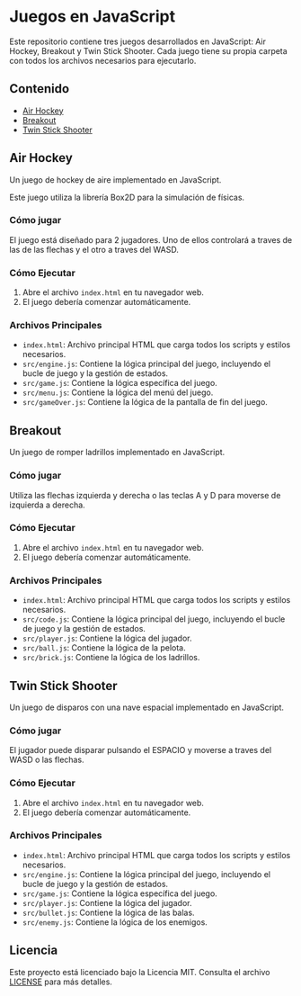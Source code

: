 # Juegos en JavaScript

Este repositorio contiene tres juegos desarrollados en JavaScript: Air Hockey, Breakout y Twin Stick Shooter. Cada juego tiene su propia carpeta con todos los archivos necesarios para ejecutarlo.

## Contenido

- [Air Hockey](#air-hockey)
- [Breakout](#breakout)
- [Twin Stick Shooter](#twin-stick-shooter)

## Air Hockey

Un juego de hockey de aire implementado en JavaScript.

Este juego utiliza la librería Box2D para la simulación de físicas.

### Cómo jugar

El juego está diseñado para 2 jugadores. Uno de ellos controlará a traves de las de las flechas y el otro a traves del WASD.

### Cómo Ejecutar

1. Abre el archivo `index.html` en tu navegador web.
2. El juego debería comenzar automáticamente.

### Archivos Principales

- `index.html`: Archivo principal HTML que carga todos los scripts y estilos necesarios.
- `src/engine.js`: Contiene la lógica principal del juego, incluyendo el bucle de juego y la gestión de estados.
- `src/game.js`: Contiene la lógica específica del juego.
- `src/menu.js`: Contiene la lógica del menú del juego.
- `src/gameOver.js`: Contiene la lógica de la pantalla de fin del juego.

## Breakout

Un juego de romper ladrillos implementado en JavaScript.

### Cómo jugar

Utiliza las flechas izquierda y derecha o las teclas A y D para moverse de izquierda a derecha.

### Cómo Ejecutar

1. Abre el archivo `index.html` en tu navegador web.
2. El juego debería comenzar automáticamente.

### Archivos Principales

- `index.html`: Archivo principal HTML que carga todos los scripts y estilos necesarios.
- `src/code.js`: Contiene la lógica principal del juego, incluyendo el bucle de juego y la gestión de estados.
- `src/player.js`: Contiene la lógica del jugador.
- `src/ball.js`: Contiene la lógica de la pelota.
- `src/brick.js`: Contiene la lógica de los ladrillos.

## Twin Stick Shooter

Un juego de disparos con una nave espacial implementado en JavaScript.

### Cómo jugar

El jugador puede disparar pulsando el ESPACIO y moverse a traves del WASD o las flechas.

### Cómo Ejecutar

1. Abre el archivo `index.html` en tu navegador web.
2. El juego debería comenzar automáticamente.

### Archivos Principales

- `index.html`: Archivo principal HTML que carga todos los scripts y estilos necesarios.
- `src/engine.js`: Contiene la lógica principal del juego, incluyendo el bucle de juego y la gestión de estados.
- `src/game.js`: Contiene la lógica específica del juego.
- `src/player.js`: Contiene la lógica del jugador.
- `src/bullet.js`: Contiene la lógica de las balas.
- `src/enemy.js`: Contiene la lógica de los enemigos.

## Licencia

Este proyecto está licenciado bajo la Licencia MIT. Consulta el archivo [LICENSE](LICENSE) para más detalles.